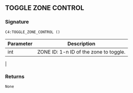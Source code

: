 ## TOGGLE ZONE CONTROL


### Signature

`C4:TOGGLE_ZONE_CONTROL ()`


| Parameter | Description |
| --- | --- |
| int | ZONE ID: 1-n ID of the zone to toggle. |
|
 

### Returns

`None
`
